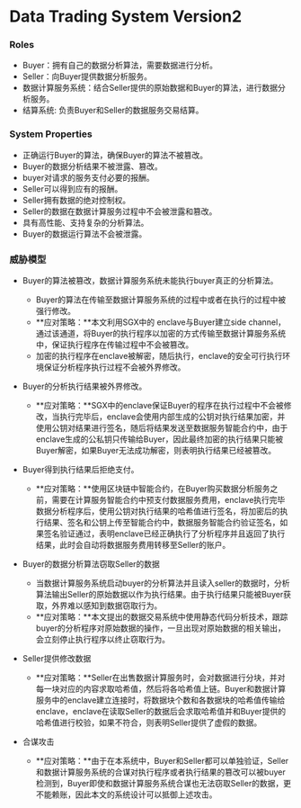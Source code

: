 # Data Trading System Version2

### Roles

- Buyer：拥有自己的数据分析算法，需要数据进行分析。
- Seller：向Buyer提供数据分析服务。
- 数据计算服务系统：结合Seller提供的原始数据和Buyer的算法，进行数据分析服务。
- 结算系统: 负责Buyer和Seller的数据服务交易结算。

### System Properties

- 正确运行Buyer的算法，确保Buyer的算法不被篡改。
- Buyer的数据分析结果不被泄露、篡改。
- buyer对请求的服务支付必要的报酬。
- Seller可以得到应有的报酬。
- Seller拥有数据的绝对控制权。
- Seller的数据在数据计算服务过程中不会被泄露和篡改。
- 具有高性能、支持复杂的分析算法。
- Buyer的数据运行算法不会被泄露。

###  威胁模型

- Buyer的算法被篡改，数据计算服务系统未能执行buyer真正的分析算法。
  - Buyer的算法在传输至数据计算服务系统的过程中或者在执行的过程中被强行修改。
  - **应对策略：**本文利用SGX中的 enclave与Buyer建立side channel，通过该通道，将Buyer的执行程序以加密的方式传输至数据计算服务系统中，保证执行程序在传输过程中不会被篡改。
  - 加密的执行程序在enclave被解密，随后执行，enclave的安全可行执行环境保证分析程序执行过程不会被外界修改。
- Buyer的分析执行结果被外界修改。
  - **应对策略：**SGX中的enclave保证Buyer的程序在执行过程中不会被修改，当执行完毕后，enclave会使用内部生成的公钥对执行结果加密，并使用公钥对结果进行签名，随后将结果发送至数据服务智能合约中，由于enclave生成的公私钥只传输给Buyer，因此最终加密的执行结果只能被Buyer解密，如果Buyer无法成功解密，则表明执行结果已经被篡改。
- Buyer得到执行结果后拒绝支付。
  - **应对策略：**使用区块链中智能合约，在Buyer购买数据分析服务之前，需要在计算服务智能合约中预支付数据服务费用，enclave执行完毕数据分析程序后，使用公钥对执行结果的哈希值进行签名，将加密后的执行结果、签名和公钥上传至智能合约中，数据服务智能合约验证签名，如果签名验证通过，表明enclave已经正确执行了分析程序并且返回了执行结果，此时会自动将数据服务费用转移至Seller的账户。

- Buyer的数据分析算法窃取Seller的数据
  - 当数据计算服务系统启动buyer的分析算法并且读入seller的数据时，分析算法输出Seller的原始数据以作为执行结果。由于执行结果只能被Buyer获取，外界难以感知到数据窃取行为。
  - **应对策略：**本文提出的数据交易系统中使用静态代码分析技术，跟踪buyer的分析程序对原始数据的操作，一旦出现对原始数据的相关输出，会立刻停止执行程序以终止窃取行为。
- Seller提供修改数据
  - **应对策略：**Seller在出售数据计算服务时，会对数据进行分块，并对每一块对应的内容求取哈希值，然后将各哈希值上链。Buyer和数据计算服务中的enclave建立连接时，将数据块个数和各数据块的哈希值传输给enclave，enclave在读取Seller的数据后会求取哈希值并和Buyer提供的哈希值进行校验，如果不符合，则表明Seller提供了虚假的数据。
- 合谋攻击
  - **应对策略：**由于在本系统中，Buyer和Seller都可以单独验证，Seller和数据计算服务系统的合谋对执行程序或者执行结果的篡改可以被buyer检测到，Buyer即使和数据计算服务系统合谋也无法窃取Seller的数据，更不能赖账，因此本文的系统设计可以抵御上述攻击。

